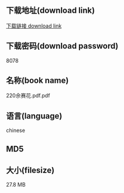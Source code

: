 ## 下载地址(download link)
[下载链接 download link](https://voluble-croquembouche-d321dc.netlify.app/?s=220%E4%BD%98%E8%B5%9B%E8%8A%B1.pdf)

## 下载密码(download password)
8078

## 名称(book name)
220佘赛花.pdf.pdf

## 语言(language)
chinese

## MD5


## 大小(filesize)
27.8 MB
